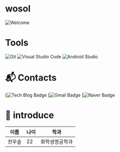 # wosol

![Welcome](https://capsule-render.vercel.app/api?type=cylinder&height=150&section=header&text=welcome)

# Tools
![Git](https://img.shields.io/badge/Git-F05032.svg?&style=for-the-badge&logo=Git&logoColor=white)
![Visual Studio Code](https://img.shields.io/badge/Visual%20Studio%20Code-007ACC.svg?&style=for-the-badge&logo=Visual%20Studio%20Code&logoColor=white)
![Android Studio](https://img.shields.io/badge/Android%20Studio-3DDC84.svg?&style=for-the-badge&logo=Android%20Studio&logoColor=white)

# :mailbox_with_mail: Contacts
[![Tech Blog Badge](http://img.shields.io/badge/-Tech%20blog-black?style=flat-square&logo=github&link)
[![Gmail Badge](https://img.shields.io/badge/Gmail-d14836?style=flat-square&logo=Gmail&logoColor=white&link)
[![Naver Badge](https://img.shields.io/badge/Naver-03C75A?style=flat-square&logo=Naver&logoColor=white&link)

# 🐰 introduce
|이름|나이|학과|
|------|---|-----|
|전우솔|22|화학생명공학과|

<div align="center">
